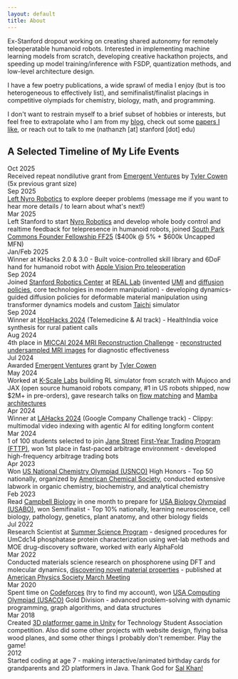 ```yaml
---
layout: default
title: About
---
```


Ex-Stanford dropout working on creating shared autonomy for remotely teleoperatable humanoid robots. Interested in implementing machine learning models from scratch, developing creative hackathon projects, and speeding up model training/inference with FSDP, quantization methods, and low-level architecture design.

I have a few poetry publications, a wide sprawl of media I enjoy (but is too heterogeneous to effectively list), and semifinalist/finalist placings in competitive olympiads for chemistry, biology, math, and programming.

I don't want to restrain myself to a brief subset of hobbies or interests, but feel free to extrapolate who I am from my [blog](/), check out some [papers I like](/papers), or reach out to talk to me (nathanzh [at] stanford [dot] edu)

## A Selected Timeline of My Life Events

<div class="timeline-entry">
  <div class="timeline-date">Oct 2025</div>
  <div class="timeline-content">Received repeat nondilutive grant from <a href="https://www.mercatus.org/emergent-ventures">Emergent Ventures</a> by <a href="https://x.com/tylercowen">Tyler Cowen</a> (5x previous grant size)</div>
</div>

<div class="timeline-entry">
  <div class="timeline-date">Sep 2025</div>
  <div class="timeline-content"><a href="https://x.com/nathanzhaoo/status/1976710733154206156">Left Nyro Robotics</a> to explore deeper problems (message me if you want to hear more details / to learn about what's next!)</div>
</div>

<div class="timeline-entry">
  <div class="timeline-date">Mar 2025</div>
  <div class="timeline-content">Left Stanford to start <a href="https://www.nyrorobotics.com/">Nyro Robotics</a> and develop whole body control and realtime feedback for telepresence in humanoid robots, joined <a href="https://www.southparkcommons.com/founder-fellowship">South Park Commons Founder Fellowship FF25</a> ($400k @ 5% + $600k Uncapped MFN)</div>
</div>

<div class="timeline-entry">
  <div class="timeline-date">Jan/Feb 2025</div>
  <div class="timeline-content">Winner at KHacks 2.0 & 3.0 - Built voice-controlled skill library and 6DoF hand for humanoid robot with <a href="https://x.com/nathanzhaoo/status/1881153959412584893">Apple Vision Pro teleoperation</a></div>
</div>

<div class="timeline-entry">
  <div class="timeline-date">Sep 2024</div>
  <div class="timeline-content">Joined <a href="https://src.stanford.edu/">Stanford Robotics Center</a> at <a href="https://real.stanford.edu/">REAL Lab</a> (invented <a href="https://umi-gripper.github.io/">UMI</a> and <a href="https://diffusion-policy.cs.columbia.edu/">diffusion policies</a>, core technologies in modern manipulation) - developing dynamics-guided diffusion policies for deformable material manipulation using transformer dynamics models and custom <a href="https://github.com/taichi-dev/difftaichi">Taichi</a> simulator</div>
</div>

<div class="timeline-entry">
  <div class="timeline-date">Sep 2024</div>
  <div class="timeline-content">Winner at <a href="https://hophacks.com/">HopHacks 2024</a> (Telemedicine & AI track) - HealthIndia voice synthesis for rural patient calls</div>
</div>

<div class="timeline-entry">
  <div class="timeline-date">Aug 2024</div>
  <div class="timeline-content">4th place in <a href="https://cmrxrecon.github.io/2024/Home.html">MICCAI 2024 MRI Reconstruction Challenge</a> - <a href="https://nathanzhao.cc/mri-reconstruction">reconstructed undersampled MRI images</a> for diagnostic effectiveness</div>
</div>

<div class="timeline-entry">
  <div class="timeline-date">Jul 2024</div>
  <div class="timeline-content">Awarded <a href="https://www.mercatus.org/emergent-ventures">Emergent Ventures</a> grant by <a href="https://x.com/tylercowen">Tyler Cowen</a></div>
</div>

<div class="timeline-entry">
  <div class="timeline-date">May 2024</div>
  <div class="timeline-content">Worked at <a href="https://www.kscale.dev/">K-Scale Labs</a> building RL simulator from scratch with Mujoco and JAX (open source humanoid robots company, #1 in US robots shipped, now $2M+ in pre-orders), gave research talks on <a href="https://nathanzhao.cc/flow-matching">flow matching</a> and <a href="https://nathanzhao.cc/mamba">Mamba architectures</a></div>
</div>

<div class="timeline-entry">
  <div class="timeline-date">Apr 2024</div>
  <div class="timeline-content">Winner at <a href="https://lahacks.com/">LAHacks 2024</a> (Google Company Challenge track) - Clippy: multimodal video indexing with agentic AI for editing longform content</div>
</div>

<div class="timeline-entry">
  <div class="timeline-date">Mar 2024</div>
  <div class="timeline-content">1 of 100 students selected to join <a href="https://www.janestreet.com/">Jane Street</a> <a href="https://www.janestreet.com/join-jane-street/programs-and-events/fttp/">First-Year Trading Program (FTTP)</a>, won 1st place in fast-paced arbitrage environment - developed high-frequency arbitrage trading bots</div>
</div>

<div class="timeline-entry">
  <div class="timeline-date">Apr 2023</div>
  <div class="timeline-content">Won <a href="https://www.acs.org/education/olympiad.html">US National Chemistry Olympiad (USNCO)</a> High Honors - Top 50 nationally, organized by <a href="https://www.acs.org/">American Chemical Society</a>, conducted extensive labwork in organic chemistry, biochemistry, and analytical chemistry</div>
</div>

<div class="timeline-entry">
  <div class="timeline-date">Feb 2023</div>
  <div class="timeline-content">Read <a href="https://www.amazon.com/Campbell-Biology-11th-Lisa-Urry/dp/0134093410">Campbell Biology</a> in one month to prepare for <a href="https://www.usabo-trc.org/">USA Biology Olympiad (USABO)</a>, won Semifinalist - Top 10% nationally, learning neuroscience, cell biology, pathology, genetics, plant anatomy, and other biology fields</div>
</div>

<div class="timeline-entry">
  <div class="timeline-date">Jul 2022</div>
  <div class="timeline-content">Research Scientist at <a href="https://ssp.org/">Summer Science Program</a> - designed procedures for UmCdc14 phosphatase protein characterization using wet-lab methods and MOE drug-discovery software, worked with early AlphaFold</div>
</div>

<div class="timeline-entry">
  <div class="timeline-date">Mar 2022</div>
  <div class="timeline-content">Conducted materials science research on phosphorene using DFT and molecular dynamics, <a href="https://ui.adsabs.harvard.edu/abs/2022APS..MARG00013Z/abstract">discovering novel material properties</a> - published at <a href="https://summit.aps.org/">American Physics Society March Meeting</a></div>
</div>

<div class="timeline-entry">
  <div class="timeline-date">Mar 2020</div>
  <div class="timeline-content">Spent time on <a href="https://codeforces.com/">Codeforces</a> (try to find my account), won <a href="https://usaco.org/">USA Computing Olympiad (USACO)</a> Gold Division - advanced problem-solving with dynamic programming, graph algorithms, and data structures</div>
</div>

<div class="timeline-entry">
  <div class="timeline-date">Mar 2018</div>
  <div class="timeline-content">Created <a href="https://pstsagroup.github.io/videogame2018/">3D platformer game in Unity</a> for Technology Student Association competition. Also did some other projects with website design, flying balsa wood planes, and some other things I probably don't remember. Play the game!</div>
</div>

<div class="timeline-entry">
  <div class="timeline-date">2012</div>
  <div class="timeline-content">Started coding at age 7 - making interactive/animated birthday cards for grandparents and 2D platformers in Java. Thank God for <a href="https://www.khanacademy.org/">Sal Khan!</a></div>
</div>

<!-- #### What non-traditional things were you doing growing up?

In elementary school, I learned how to code in Java and created games and animations using Khan Academy's Java interface. For my mom's birthday, I even made her a digital animated card. By middle school, I began creating Unity games in C#, developing a full 3D platformer game with unique mechanics like building temporary platforms. I even ended up placing first place in a TSA competition! 

I also used to play video games a lot. However, I think I played so much that I eventually got tired. I found playing video games unfulfilling and instead focused on things that were intellectually stimulating to me. I studied math for fun, solved competitive programming problems, practiced chess, and picked up piano (after having quit). I still watched a lot of YouTube, but instead focused on videos that provided something genuinely interesting. With this commitment to working towards fulfillment, I even read chemistry and biology textbooks out of curiosity (and of course a little spite against those who said I couldn't 😊). Through these constructive hobbies, I could actually feel a sense of accomplishment and purpose, building towards meaningful goals. -->

<!-- #### Have you ever started a business, or dedicated yourself to a major project? Standout achievements? If yes, please describe the organization or project you started, your reason for starting it, and your role.

I founded CharterHacks, a hackathon at my school in Delaware, to address educational gaps I observed. Passion wasn't met with resources. During COVID, I noticed many students eager to work on innovative projects, so I created the hackathon to help them explore their interests and develop new skills.

As Director, I assembled an organizing team of passionate students, developed a plan, built a website, secured sponsors, and marketed to parent-teacher groups. Our goal was to make CharterHacks accessible to students across Delaware, many of whom were new to hackathons. 

The event had 100+ students. Despite a few unexpected challenges with running such a large operation, I consider CharterHacks a standout achievement because of its lasting effect on participants. Throughout every interaction with participants, I made sure that we emphasized the importance and beauty of a maker mentality, creating projects, working on something you are truly interested in. Since the event, I’ve kept in touch and informally mentored several students who have now done amazing things including but not limited to competing in FIRST Robotics at Worlds, conducting foundational research, and being accepted into top universities such as MIT, Yale and so on. Who knows what more will happen down the line. Ultimately, I believe that providing resources and personalized guidance to passionate students—emphasizing a maker mentality—is how to make the greatest impact on the world with minimal resources. -->

<!-- #### We’ve noticed legendary builders to not just bring a bright mind and grit to the table. Since childhood we watched them facing adversity, either acute or omni-present for long stretches of time. We are curious to know how you think, being you, dealing with adversity shaped you.

Ever since I was young, I was quiet and observant rather than vocal. This often led to situations where I struggled to stand up for myself, resulting in being put down or dismissed. I was expected to listen, yet rarely listened to in return. In middle school and at home, I was frequently told I was wrong or misremembering things, simply because I wasn’t vocal enough to justify my thoughts. These experiences allowed me time to develop my own opinions and learn how to disagree, even if everyone else insisted I was wrong.

There were moments when the work I had done was credited to others or I was punished for things I hadn’t done simply because my shyness somehow meant guilt. I’ve endured slurs for being Asian and faced ridicule and harassment with a stoic face. Over time, I learned to vocalize my thoughts and convictions, knowing when to fight back or succeed in silence, uncredited. These cumulative experiences gave me a kind of absurdist outlook on life: I began to construct my own view of how the world is, how it should be, why things happen, and why I do things. 

Adversity has shaped me by teaching me to construct my own worldview, stand firm in my beliefs, and relentlessly pursue my ideal of the human function—including but not limited to personality, integrity, and measured effort. It has honed my ability to live with purpose and act with intention, guided by a philosophy rooted in conviction and growth, ensuring that I live according to a Sartrian idea of good faith. -->


<!-- #### Tell us about a risk youʼve taken or a challenge you've faced. Tell us whether you failed or succeeded, how you behaved, and how you think this reflects your character.

In high school, despite taking the maximum APs and college-level courses, I found classes unchallenging. So, I began focusing on personal projects such as Kaggle competitions, olympiad studies, and material science research. Prioritizing these, I often skipped school to work on side projects, nearly jeopardizing my graduation due to absences. Despite this, I graduated with As. This reflects my willingness to break social norms and drop everything to pursue personal growth and impactful projects. -->

